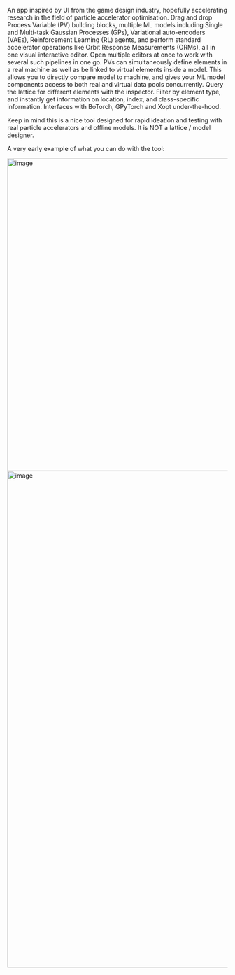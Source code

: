 An app inspired by UI from the game design industry, hopefully accelerating research in the field of particle accelerator optimisation. Drag and drop Process Variable (PV) building blocks, multiple ML models including Single and Multi-task Gaussian Processes (GPs), Variational auto-encoders (VAEs), Reinforcement Learning (RL) agents, and perform standard accelerator operations like Orbit Response Measurements (ORMs), all in one visual interactive editor. Open multiple editors at once to work with several such pipelines in one go. PVs can simultaneously define elements in a real machine as well as be linked to virtual elements inside a model. This allows you to directly compare model to machine, and gives your ML model components access to both real and virtual data pools concurrently. Query the lattice for different elements with the inspector. Filter by element type, and instantly get information on location, index, and class-specific information. Interfaces with BoTorch, GPyTorch and Xopt under-the-hood.

Keep in mind this is a nice tool designed for rapid ideation and testing with real particle accelerators and offline models. It is NOT a lattice / model designer.

A very early example of what you can do with the tool:

<img width="955" height="715" alt="image" src="https://github.com/user-attachments/assets/18b27bb2-fa8b-4fcc-93af-4d40a675dbb5" />
<img width="1889" height="1136" alt="image" src="https://github.com/user-attachments/assets/ab7d5048-fc1f-451b-ae40-b99f9899cd1f" />
